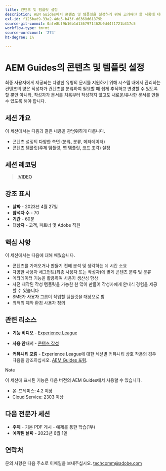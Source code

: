 ```yaml
---
title: 컨텐츠 및 템플릿 설정
description: AEM Guides에서 콘텐츠 및 템플릿을 설정하기 위해 고려해야 할 사항에 대해 알아봅니다.
exl-id: f125bad9-33a2-4de5-b43f-d6368d61879b
source-git-commit: 0afe8bf9b16b1d1367971462b0d44f1721b317c5
workflow-type: tm+mt
source-wordcount: '274'
ht-degree: 1%

---
```


# AEM Guides의 콘텐츠 및 템플릿 설정

최종 사용자에게 제공되는 다양한 유형의 문서를 지원하기 위해 시스템 내에서 관리하는 컨텐츠의 양은 작성자가 컨텐츠를 분류하여 필요할 때 쉽게 추적하고 변경할 수 있도록 할 뿐만 아니라, 작성자가 문서를 처음부터 작성하지 않고도 새로운/유사한 문서를 만들 수 있도록 해야 합니다.


## 세션 개요

이 세션에서는 다음과 같은 내용을 광범위하게 다룹니다.

- 콘텐츠 설정의 다양한 측면 (분류, 분류, 메타데이터)
- 콘텐츠 템플릿(주제 템플릿, 맵 템플릿, 코드 조각) 설정


## 세션 레코딩

>[!VIDEO](https://video.tv.adobe.com/v/3419004/guides-templates-author-templates?quality=12&learn=on)


## 강조 표시

- **날짜** - 2023년 4월 27일
- **참석자 수** - 70
- **기간** - 60분
- **대상자** - 고객, 파트너 및 Adobe 직원


## 핵심 사항

이 세션에서는 다음에 대해 배웠습니다.

- 콘텐츠를 가져오거나 만들기 전에 분석 및 생각하는 데 시간 소요
- 다양한 사용자 세그먼트(최종 사용자 또는 작성자)에 맞게 콘텐츠 분류 및 분류
- 메타데이터 기능을 활용하여 사용자 생산성 향상
- 사전 제작된 작성 템플릿을 가능한 한 많이 만들어 작성자에게 안내식 경험을 제공할 수 있습니다
- SME가 사용자 그룹이 작업할 템플릿을 대상으로 함
- 최적의 제작 환경 사용자 정의



## 관련 리소스

- **기능 비디오** -  [Experience League](https://experienceleague.adobe.com/docs/experience-manager-guides-learn/videos/advanced-user-guide/folder-profiles.html)

- **사용 안내서** - [콘텐츠 작성](/help/product-guide/user-guide/reports-intro.md)

- **커뮤니티 포럼** - Experience League에 대한 세션별 커뮤니티 상호 작용의 경우 다음을 참조하십시오.  [AEM Guides 포럼](https://experienceleaguecommunities.adobe.com/t5/experience-manager-guides/bd-p/xml-documentation-discussions).

>[!NOTE]
>
> 이 세션에 표시된 기능은 다음 버전의 AEM Guides에서 사용할 수 있습니다.
>
> - 온-프레미스: 4.2 이상
> - Cloud Service: 2303 이상


## 다음 전문가 세션

- **주제** - 기본 PDF 게시 - 예제를 통한 학습(1부)
- **예약된 날짜** - 2023년 6월 1일


## 연락처

문의 사항은 다음 주소로 이메일을 보내주십시오. <techcomm@adobe.com>
